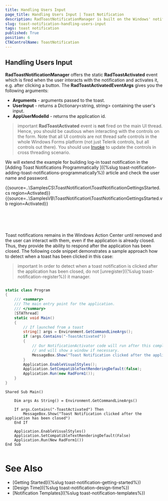 ```yaml
---
title: Handling Users Input
page_title: Handling Users Input | Toast Notification
description: RadToastNotificationManager is built on the Windows' notification system, making it easier for our customers to create and manage notifications.  
slug: toast-notification-handling-users-input
tags: toast notification
published: True
position: 6 
CTAControlName: ToastNotification
---
```


## Handling Users Input

**RadToastNotificationManager** offers the static **RadToastActivated** event which is fired when the user interacts with the notification and activates it, e.g. after clicking a button. The **RadToastActivatedEventArgs** gives you the following arguments:

* **Arguments** - arguments passed to the toast. 
* **UserInput** - returns a Dictionary<string, string> containing the user's input.
* **AppUserModelId** - returns the application id.

>important **RadToastActivated** event is **not** fired on the main UI thread. Hence, you should be cautious when interacting with the controls on the form. Note that all UI controls are not thread safe controls in the whole Windows Forms platform (not just Telerik controls, but all controls out there). You should use [Invoke](https://docs.microsoft.com/en-us/dotnet/api/system.windows.forms.control.invoke?redirectedfrom=MSDN&view=net-5.0#System_Windows_Forms_Control_Invoke_System_Delegate_) to update the controls in cross threading scenario.
 
We will extend the example for building log-in toast notification in the [Adding Toast Notifications Programmatically  ]({%slug toast-notification-adding-toast-notifications-programmatically%}) article and check the user name and password.

{{source=..\SamplesCS\ToastNotification\ToastNotificationGettingsStarted.cs region=Activated}} 
{{source=..\SamplesVB\ToastNotification\ToastNotificationGettingsStarted.vb region=Activated}}

````C#




````
````VB.NET


````

Toast notifications remains in the Windows Action Center until removed and the user can interact with them, even if the application is already closed. Thus, they provide the ability to respond after the application has been closed. The following code snippet demonstrates a sample approach how to detect when a toast has been clicked in this case:

>important In order to detect when a toast notification is clicked after the application has been closed, do not [unregister]({%slug toast-notification-register%}) it manager.

````C#

static class Program
{
    /// <summary>
    /// The main entry point for the application.
    /// </summary>
    [STAThread]
    static void Main()
    {
        // If launched from a toast
        string[] args = Environment.GetCommandLineArgs();
        if (args.Contains("-ToastActivated"))
        { 
            // Our NotificationActivator code will run after this completes,
            // and will show a window if necessary.
            MessageBox.Show("Toast Notification clicked after the application has been closed");
        }
        Application.EnableVisualStyles();
        Application.SetCompatibleTextRenderingDefault(false);
        Application.Run(new RadForm1());
    }
}

````
````VB.NET
Shared Sub Main()

    Dim args As String() = Environment.GetCommandLineArgs()

    If args.Contains("-ToastActivated") Then
        MessageBox.Show("Toast Notification clicked after the application has been closed")
    End If

    Application.EnableVisualStyles()
    Application.SetCompatibleTextRenderingDefault(False)
    Application.Run(New RadForm1())
End Sub


````

# See Also

* [Getting Started]({%slug toast-notification-getting-started%})
* [Design Time]({%slug toast-notification-design-time%})
* [Notification Templates]({%slug toast-notification-templates%}) 
 
        
